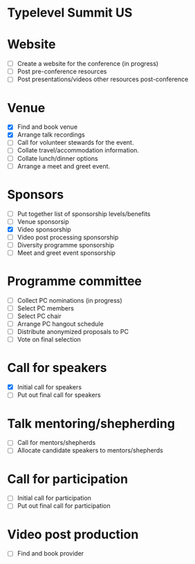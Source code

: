 # Typelevel Summit US

# Website

- [ ] Create a website for the conference (in progress)
- [ ] Post pre-conference resources
- [ ] Post presentations/videos other resources post-conference

# Venue

- [x] Find and book venue
- [x] Arrange talk recordings
- [ ] Call for volunteer stewards for the event.
- [ ] Collate travel/accommodation information.
- [ ] Collate lunch/dinner options
- [ ] Arrange a meet and greet event.

# Sponsors

- [ ] Put together list of sponsorship levels/benefits
- [ ] Venue sponsorsip
- [x] Video sponsorship
- [ ] Video post processing sponsorship
- [ ] Diversity programme sponsorship
- [ ] Meet and greet event sponsorship

# Programme committee

- [ ] Collect PC nominations (in progress)
- [ ] Select PC members
- [ ] Select PC chair
- [ ] Arrange PC hangout schedule
- [ ] Distribute anonymized proposals to PC
- [ ] Vote on final selection

# Call for speakers

- [x] Initial call for speakers
- [ ] Put out final call for speakers

# Talk mentoring/shepherding

- [ ] Call for mentors/shepherds
- [ ] Allocate candidate speakers to mentors/shepherds

# Call for participation

- [ ] Initial call for participation
- [ ] Put out final call for participation

# Video post production

- [ ] Find and book provider
